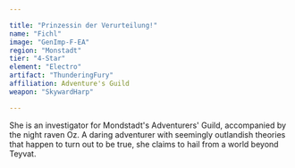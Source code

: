 ```yaml
---

title: "Prinzessin der Verurteilung!"
name: "Fichl"
image: "GenImp-F-EA"
region: "Monstadt"
tier: "4-Star"
element: "Electro"
artifact: "ThunderingFury"
affiliation: Adventure's Guild
weapon: "SkywardHarp"

---
```


She is an investigator for Mondstadt's Adventurers' Guild, accompanied by the night raven Oz. A daring adventurer with seemingly outlandish theories that happen to turn out to be true, she claims to hail from a world beyond Teyvat.
